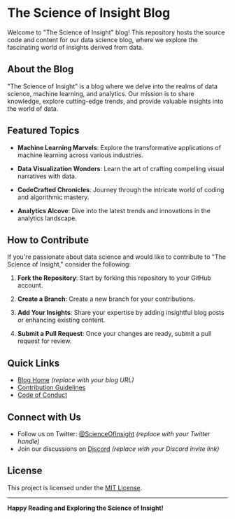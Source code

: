 # The Science of Insight Blog

Welcome to "The Science of Insight" blog! This repository hosts the source code and content for our data science blog, where we explore the fascinating world of insights derived from data.

## About the Blog

"The Science of Insight" is a blog where we delve into the realms of data science, machine learning, and analytics. Our mission is to share knowledge, explore cutting-edge trends, and provide valuable insights into the world of data.

## Featured Topics

- **Machine Learning Marvels**: Explore the transformative applications of machine learning across various industries.
  
- **Data Visualization Wonders**: Learn the art of crafting compelling visual narratives with data.

- **CodeCrafted Chronicles**: Journey through the intricate world of coding and algorithmic mastery.

- **Analytics Alcove**: Dive into the latest trends and innovations in the analytics landscape.

## How to Contribute

If you're passionate about data science and would like to contribute to "The Science of Insight," consider the following:

1. **Fork the Repository**: Start by forking this repository to your GitHub account.

2. **Create a Branch**: Create a new branch for your contributions.

3. **Add Your Insights**: Share your expertise by adding insightful blog posts or enhancing existing content.

4. **Submit a Pull Request**: Once your changes are ready, submit a pull request for review.

## Quick Links

- [Blog Home](#) *(replace with your blog URL)*
- [Contribution Guidelines](CONTRIBUTING.md)
- [Code of Conduct](CODE_OF_CONDUCT.md)

## Connect with Us

- Follow us on Twitter: [@ScienceOfInsight](#) *(replace with your Twitter handle)*
- Join our discussions on [Discord](#) *(replace with your Discord invite link)*

## License

This project is licensed under the [MIT License](LICENSE).

---

**Happy Reading and Exploring the Science of Insight!**


